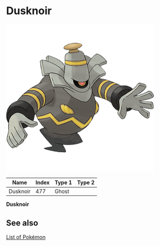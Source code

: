 # Dusknoir


![Dusknoir](images/477.png)

| **Name** | **Index** | **Type 1** | **Type 2** |
|----|----|----|----|
| Dusknoir | 477 | Ghost  |  |

**Dusknoir** 

## See also

[List of Pokémon](../pokemon.md)

